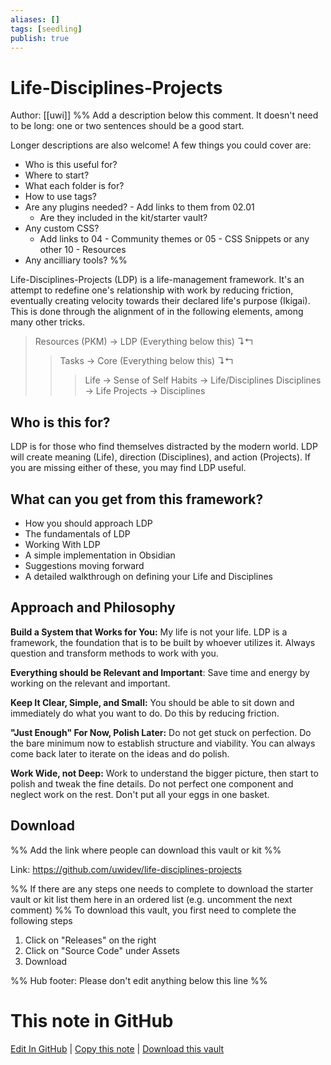 ```yaml
---
aliases: []
tags: [seedling]
publish: true
---
```


# Life-Disciplines-Projects

Author: [[uwi]]
%% Add a description below this comment. It doesn't need to be long: one or two sentences should be a good start.

Longer descriptions are also welcome! A few things you could cover are:

- Who is this useful for?
- Where to start?
- What each folder is for?
- How to use tags?
- Are any plugins needed? - Add links to them from 02.01
  - Are they included in the kit/starter vault?
- Any custom CSS?
  - Add links to 04 - Community themes or 05 - CSS Snippets or any other 10 - Resources
- Any ancilliary tools?
  %%

Life-Disciplines-Projects (LDP) is a life-management framework. It's an attempt to redefine one's relationship with work by reducing friction, eventually creating velocity towards their declared life's purpose (Ikigai). This is done through the alignment of in the following elements, among many other tricks.

> Resources (PKM) → LDP (Everything below this) ↴↰
>
> > Tasks → Core (Everything below this) ↴↰
> >
> > > Life → Sense of Self
> > > Habits → Life/Disciplines
> > > Disciplines → Life
> > > Projects → Disciplines

## Who is this for?

LDP is for those who find themselves distracted by the modern world. LDP will create meaning (Life), direction (Disciplines), and action (Projects). If you are missing either of these, you may find LDP useful.

## What can you get from this framework?

- How you should approach LDP
- The fundamentals of LDP
- Working With LDP
- A simple implementation in Obsidian
- Suggestions moving forward
- A detailed walkthrough on defining your Life and Disciplines

## Approach and Philosophy

**Build a System that Works for You:** My life is not your life. LDP is a framework, the foundation that is to be built by whoever utilizes it. Always question and transform methods to work with you.

**Everything should be Relevant and Important**: Save time and energy by working on the relevant and important.

**Keep It Clear, Simple, and Small:** You should be able to sit down and immediately do what you want to do. Do this by reducing friction.

**"Just Enough" For Now, Polish Later:** Do not get stuck on perfection. Do the bare minimum now to establish structure and viability. You can always come back later to iterate on the ideas and do polish.

**Work Wide, not Deep:** Work to understand the bigger picture, then start to polish and tweak the fine details. Do not perfect one component and neglect work on the rest. Don't put all your eggs in one basket.

## Download

%% Add the link where people can download this vault or kit %%

Link: https://github.com/uwidev/life-disciplines-projects

%% If there are any steps one needs to complete to download the starter vault or kit list them here in an ordered list (e.g. uncomment the next comment)
%%
To download this vault, you first need to complete the following steps

1. Click on "Releases" on the right
2. Click on "Source Code" under Assets
3. Download

%% Hub footer: Please don't edit anything below this line %%

# This note in GitHub

<span class="git-footer">[Edit In GitHub](https://github.dev/obsidian-community/obsidian-hub/blob/main/03%20-%20Showcases%20%26%20Templates/Vaults/Life%20Disciplines%20Projects.md "git-hub-edit-note") | [Copy this note](https://raw.githubusercontent.com/obsidian-community/obsidian-hub/main/03%20-%20Showcases%20%26%20Templates/Vaults/Life%20Disciplines%20Projects.md "git-hub-copy-note") | [Download this vault](https://github.com/obsidian-community/obsidian-hub/archive/refs/heads/main.zip "git-hub-download-vault") </span>
